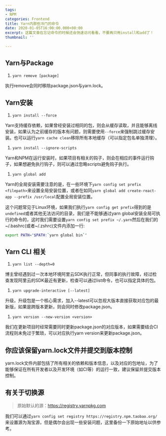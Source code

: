 ```yaml
---
tags:
- NPM
categories: Frontend
title: Yarn内那些冷门的命令
date: 2020-01-05T16:00:00.000+00:00
excerpt: 这篇文章在忘记命令的时候还会快速访问看看，不要再只用install和add了！
thumbnail: ''

---
```

## Yarn与Package

1. `yarn remove [package]`

执行remove会同时移除package.json与yarn.lock。

## Yarn安装

1. `yarn install --force`

Yarn支持缓存依赖，如果曾经安装过相同的包，则会从缓存读取，并且能够离线安装，如果认为之前缓存的版本有问题，则需要使用`--force`来强制跳过缓存安装。也可以运行`yarn cache clean`移除所有本地缓存（可以指定包名单独清理）。

1. `yarn install --ignore-scripts`

Yarn和NPM在运行安装时，如果项目有相关的钩子，则会在相应的事件运行钩子，如果想避免执行钩子，则可以通过忽略scripts避免钩子执行。

1. `yarn global add`

Yarn的全局安装需要注意的是，在一些环境下`yarn config set prefix <filepath>`来设置全局安装位置，或者在如同`yarn global add create-react-app --prefix /usr/local`配置全局安装位置。

这个问题常见于Linux环境，如果我们执行`yarn config get prefix`得到的是`undefined`或者其他无法访问的目录，我们是不能够通过yarn global安装全局可执行的命令的，这时我们需要设置`yarn config set prefix ~/.yarn`然后在我们的\~/.bashrc(或者\~/.zshrc)文件内添加一行:

```bash
export PATH="$PATH:`yarn global bin`"
```

## Yarn CLI 相关

1. `yarn list --depth=0`

博主曾经遇到过一次本地环境阿里云SDK执行正常，但同事的执行故障，经过检查发现阿里云的SDK最近有更新，检查可以通过list命令，也可以指定具体的包。

1. `yarn upgrade-interactive [--latest]`

升级，升级包是一个核心需求，加入--latest可以忽视大版本直接获取对应包的最新版，如果是跨版本更新，则会同时修改package.json。

1. `yarn version --new-version <version>`

我们在更新项目时经常需要同时更新package.json的对应版本，如果需要结合CI流程则未免过于繁琐，可以对应执行yarn version来更新package.json。

## 你应该保留yarn.lock文件并提交到版本控制

yarn.lock文件内部包括了所有相关的依赖和版本信息，以及对应的包地址，为了能够保证在所有开发者以及开发环境（如CI等）的运行一致，建议保留并提交版本控制。

## 有关于切换源

> 原始默认的源：https://registry.yarnpkg.com

我们可以通过`yarn config set registry https://registry.npm.taobao.org/`来设置源为淘宝源，但是偶尔会出现一些安装问题，这里备份一下原始地址以供参考。